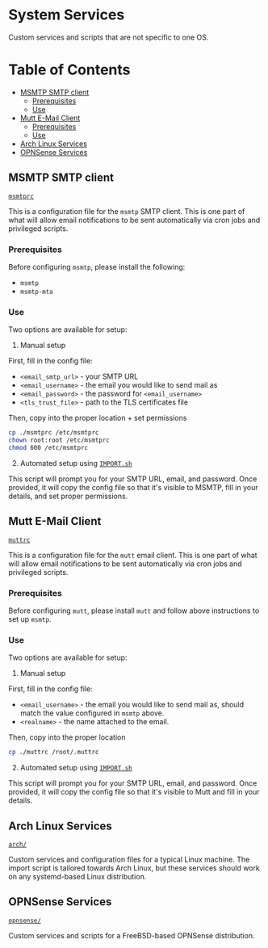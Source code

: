 # System Services

Custom services and scripts that are not specific to one OS.




# Table of Contents

- [MSMTP SMTP client](#MSMTP-SMTP-client)
  - [Prerequisites](#Prerequisites)
  - [Use](#Use)
- [Mutt E-Mail Client](#Mutt-E-Mail-Client)
  - [Prerequisites](#Prerequisites)
  - [Use](#Use)
- [Arch Linux Services](#Arch-Linux-Services)
- [OPNSense Services](#OPNSense-Services)




## MSMTP SMTP client
[`msmtprc`](msmtprc)

This is a configuration file for the `msmtp` SMTP client. This is one part of what will allow email notifications to be sent automatically via cron jobs and privileged scripts.

### Prerequisites
Before configuring `msmtp`, please install the following:
- `msmtp`
- `msmtp-mta`

### Use
Two options are available for setup:

1. Manual setup

First, fill in the config file:
  - `<email_smtp_url>` - your SMTP URL
  - `<email_username>` - the email you would like to send mail as
  - `<email_password>` - the password for `<email_username>`
  - `<tls_trust_file>` - path to the TLS certificates file

Then, copy into the proper location + set permissions
```sh
cp ./msmtprc /etc/msmtprc
chown root:root /etc/msmtprc
chmod 600 /etc/msmtprc
```

2. Automated setup using [`IMPORT.sh`](IMPORT.sh)

This script will prompt you for your SMTP URL, email, and password.
Once provided, it will copy the config file so that it's visible to MSMTP, fill in your details, and set proper permissions.



## Mutt E-Mail Client
[`muttrc`](muttrc)

This is a configuration file for the `mutt` email client.
This is one part of what will allow email notifications to be sent automatically via cron jobs and privileged scripts.

### Prerequisites
Before configuring `mutt`, please install `mutt` and follow above instructions to set up `msmtp`.

### Use
Two options are available for setup:

1. Manual setup

First, fill in the config file:
  - `<email_username>` - the email you would like to send mail as, should match the value configured in `msmtp` above.
  - `<realname>` - the name attached to the email.

Then, copy into the proper location
```sh
cp ./muttrc /root/.muttrc
```

2. Automated setup using [`IMPORT.sh`](IMPORT.sh)

This script will prompt you for your SMTP URL, email, and password.
Once provided, it will copy the config file so that it's visible to Mutt and fill in your details.




## Arch Linux Services
[`arch/`](arch/)

Custom services and configuration files for a typical Linux machine.
The import script is tailored towards Arch Linux, but these services should work on any systemd-based Linux distribution.




## OPNSense Services
[`opnsense/`](opnsense/)

Custom services and scripts for a FreeBSD-based OPNSense distribution.
